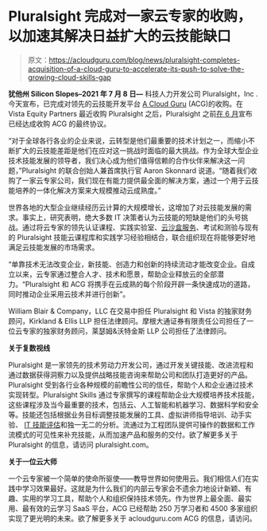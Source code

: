 # Pluralsight 完成对一家云专家的收购，以加速其解决日益扩大的云技能缺口

> 原文：<https://acloudguru.com/blog/news/pluralsight-completes-acquisition-of-a-cloud-guru-to-accelerate-its-push-to-solve-the-growing-cloud-skills-gap>

**犹他州 Silicon Slopes–2021 年 7 月 8 日—** 科技人力开发公司 Pluralsight，Inc .今天宣布，已完成对领先的云技能开发平台 [A Cloud Guru](https://acloudguru.com/) (ACG)的收购。在 Vista Equity Partners 最近收购 Pluralsight 之后，Pluralsight 之前[在 6 月](https://www.pluralsight.com/newsroom/press-releases/pluralsight-and-a-cloud-guru)宣布已经达成收购 ACG 的最终协议。

“对于全球各行各业的企业来说，云转型是他们最重要的技术计划之一，而缩小不断扩大的云技能差距是他们在应对这一挑战时面临的最大挑战。作为全球大型企业技术技能发展的领导者，我们决心成为他们值得信赖的合作伙伴来解决这一问题，”Pluralsight 的联合创始人兼首席执行官 Aaron Skonnard 说道。“随着我们收购了一家云专家公司，我们现在有能力提供最全面的解决方案，通过一个用于云技能培养的一体化解决方案来大规模推动云成熟度。”

世界各地的大型企业继续经历云计算的大规模增长，这增加了对云技能发展的需求。事实上，研究表明，绝大多数 IT 决策者认为云技能的短缺是他们的头号挑战。通过将云专家的领先认证课程、实践实验室、[云沙盒服务](https://acloudguru.com/platform/cloud-sandbox-playgrounds)、考试和测验与现有的 Pluralsight 技能云课程库和实践学习经验相结合，联合组织现在将能够更好地满足云技能发展的市场需求。

“单靠技术无法改变企业，新技能、创造力和创新的持续流动才能改变企业。自成立以来，云专家通过整合人才、技术和愿景，帮助企业释放云的全部潜力。“Pluralsight 和 ACG 将携手在云成熟的每个阶段开辟一条快速成功的道路，同时推动企业采用云技术并进行创新”。

William Blair & Company，LLC 在交易中担任 Pluralsight 和 Vista 的独家财务顾问，Kirkland & Ellis LLP 担任法律顾问。摩根大通证券有限责任公司担任了一位云专家的独家财务顾问，莱瑟姆&沃特金斯 LLP 公司担任了法律顾问。

**关于复数视线**

Pluralsight 是一家领先的技术劳动力开发公司，通过开发关键技能、改进流程和通过数据获得洞察力以及提供战略技能咨询来帮助公司和团队打造更好的产品。Pluralsight 受到各行业各种规模的前瞻性公司的信任，帮助个人和企业通过技术实现转型。Pluralsight Skills 通过专家撰写的课程帮助企业大规模培养技术技能，这些课程涉及当今最重要的技术，包括云、人工智能和机器学习、数据科学和安全等。技能还包括根据业务目标调整技能发展的工具、虚拟讲师指导培训、动手实验、 [IT 技能评估](https://acloudguru.com/platform/skills-assessments)和独一无二的分析。流通过为工程团队提供可操作的数据和工作流模式的可见性来补充技能，从而加速产品和服务的交付。欲了解更多关于 Pluralsight 的信息，请访问 pluralsight.com。

**关于一位云大师**

一个云专家被一个简单的使命所驱使——教导世界如何使用云。我们相信人们在实践中学习效果最好。这就是为什么我们的内部云专家会不遗余力地设计新颖、有趣、实用的学习工具，帮助个人和组织保持技术领先。作为世界上最全面、最实用、最有效的云学习 SaaS 平台，ACG 已经帮助 250 万学习者和 4500 多家组织实现了更光明的未来。欲了解更多关于 acloudguru.com ACG 的信息，请访问。